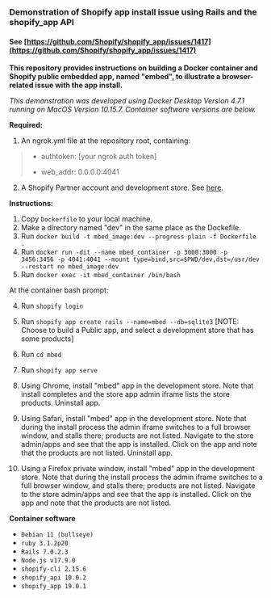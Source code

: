 
### Demonstration of Shopify app install issue using Rails and the shopify_app API
#### See [https://github.com/Shopify/shopify_app/issues/1417](https://github.com/Shopify/shopify_app/issues/1417)

**This repository provides instructions on building a Docker container and Shopify public embedded app, named "embed", to illustrate a browser-related issue with the app install.**

*This demonstration was developed using Docker Desktop Version 4.7.1 running on MacOS Version 10.15.7. Container software versions are below.*

**Required:**
1. An ngrok.yml file at the repository root, containing:

> - authtoken: [your ngrok auth token]
>
> - web_addr: 0.0.0.0:4041

2. A Shopify Partner account and development store. See [here](https://shopify.dev/apps/getting-started/create).

**Instructions:**

1. Copy `Dockerfile` to your local machine.
2. Make a directory named "dev" in the same place as the Dockefile.
1. Run `docker build -t mbed_image:dev --progress plain -f Dockerfile .`
2. Run `docker run -dit --name mbed_container -p 3000:3000 -p 3456:3456 -p 4041:4041 --mount type=bind,src=$PWD/dev,dst=/usr/dev --restart no mbed_image:dev`
3. Run `docker exec -it mbed_container /bin/bash`

At the container bash prompt:

4. Run `shopify login`
5. Run `shopify app create rails --name=mbed --db=sqlite3`
[NOTE: Choose to build a Public app, and select a development store that has some products]
6. Run `cd mbed`
7. Run `shopify app serve`

8. Using Chrome, install "mbed" app in the development store. Note that install completes and the store app admin iframe lists the store products. Uninstall app.

9. Using Safari, install "mbed" app in the development store. Note that during the install process the admin iframe switches to a full browser window, and stalls there; products are not listed. Navigate to the store admin/apps and see that the app is installed. Click on the app and note that the products are not listed. Uninstall app.

10. Using a Firefox private window, install "mbed" app in the development store. Note that during the install process the admin iframe switches to a full browser window, and stalls there; products are not listed. Navigate to the store admin/apps and see that the app is installed. Click on the app and note that the products are not listed.

**Container software**
- `Debian 11 (bullseye)`
- `ruby 3.1.2p20`
- `Rails 7.0.2.3`
- `Node.js v17.9.0`
- `shopify-cli 2.15.6`
- `shopify_api 10.0.2`
- `shopify_app 19.0.1`